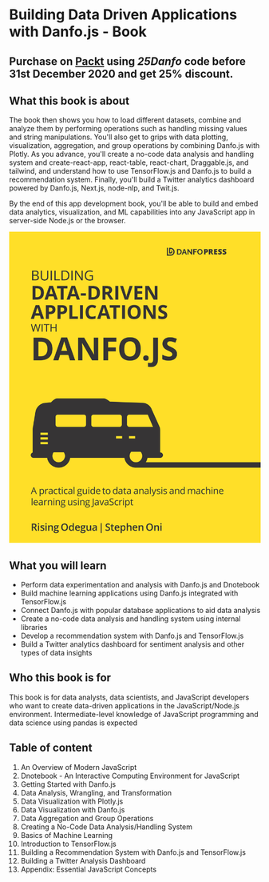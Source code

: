 # Building Data Driven Applications with Danfo.js - Book

## Purchase on [Packt](https://www.packtpub.com/product/building-data-driven-applications-with-danfo-js/9781801070850) using _25Danfo_  code before  31st December 2020 and get 25% discount. 

## What this book is about

The book then shows you how to load different datasets, combine and analyze them by performing operations such as handling missing values and string manipulations. You'll also get to grips with data plotting, visualization, aggregation, and group operations by combining Danfo.js with Plotly. As you advance, you'll create a no-code data analysis and handling system and create-react-app, react-table, react-chart, Draggable.js, and tailwind, and understand how to use TensorFlow.js and Danfo.js to build a recommendation system. Finally, you'll build a Twitter analytics dashboard powered by Danfo.js, Next.js, node-nlp, and Twit.js.

By the end of this app development book, you'll be able to build and embed data analytics, visualization, and ML capabilities into any JavaScript app in server-side Node.js or the browser.

![Danfo.js book cover](.gitbook/assets/b17076_cover.jpg)

## **What you will learn**

* Perform data experimentation and analysis with Danfo.js and Dnotebook
* Build machine learning applications using Danfo.js integrated with TensorFlow.js
* Connect Danfo.js with popular database applications to aid data analysis
* Create a no-code data analysis and handling system using internal libraries
* Develop a recommendation system with Danfo.js and TensorFlow.js
* Build a Twitter analytics dashboard for sentiment analysis and other types of data insights

## **Who this book is for**

This book is for data analysts, data scientists, and JavaScript developers who want to create data-driven applications in the JavaScript/Node.js environment. Intermediate-level knowledge of JavaScript programming and data science using pandas is expected

## Table of content

1. An Overview of Modern JavaScript
2. Dnotebook - An Interactive Computing Environment for JavaScript
3. Getting Started with Danfo.js
4. Data Analysis, Wrangling, and Transformation
5. Data Visualization with Plotly.js
6. Data Visualization with Danfo.js
7. Data Aggregation and Group Operations
8. Creating a No-Code Data Analysis/Handling System
9. Basics of Machine Learning
10. Introduction to TensorFlow.js
11. Building a Recommendation System with Danfo.js and TensorFlow.js
12. Building a Twitter Analysis Dashboard
13. Appendix: Essential JavaScript Concepts



